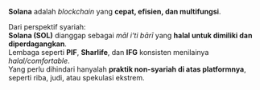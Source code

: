 **Solana** adalah _blockchain_ yang **cepat, efisien, dan multifungsi**.

Dari perspektif syariah:  
**Solana (SOL)** dianggap sebagai _māl i‘ti bārī_ yang **halal untuk dimiliki dan diperdagangkan**.  
Lembaga seperti **PIF**, **Sharlife**, dan **IFG** konsisten menilainya _halal/comfortable_.  
Yang perlu dihindari hanyalah **praktik non-syariah di atas platformnya**, seperti riba, judi, atau spekulasi ekstrem.
